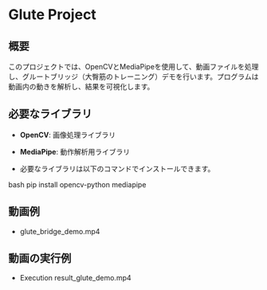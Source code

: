 # Glute Project

## 概要

このプロジェクトでは、OpenCVとMediaPipeを使用して、動画ファイルを処理し、グルートブリッジ（大臀筋のトレーニング）デモを行います。プログラムは動画内の動きを解析し、結果を可視化します。

## 必要なライブラリ

- **OpenCV**: 画像処理ライブラリ
- **MediaPipe**: 動作解析用ライブラリ

- 必要なライブラリは以下のコマンドでインストールできます。

bash
pip install opencv-python mediapipe


## 動画例
- glute_bridge_demo.mp4

## 動画の実行例
- Execution result_glute_demo.mp4
